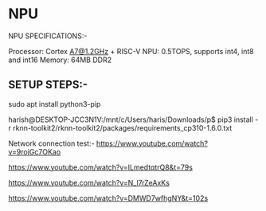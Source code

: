 # NPU

NPU SPECIFICATIONS:-

Processor: Cortex A7@1.2GHz + RISC-V
NPU: 0.5TOPS, supports int4, int8 and int16
Memory: 64MB DDR2


SETUP STEPS:-
------------
sudo apt install python3-pip


harish@DESKTOP-JCC3N1V:/mnt/c/Users/haris/Downloads/p$ pip3 install -r rknn-toolkit2/rknn-toolkit2/packages/requirements_cp310-1.6.0.txt


Network connection test:-
https://www.youtube.com/watch?v=9rojGc7OKao

https://www.youtube.com/watch?v=ILmedtqtrQ8&t=79s

https://www.youtube.com/watch?v=N_l7rZeAxKs

https://www.youtube.com/watch?v=DMWD7wfhgNY&t=102s


